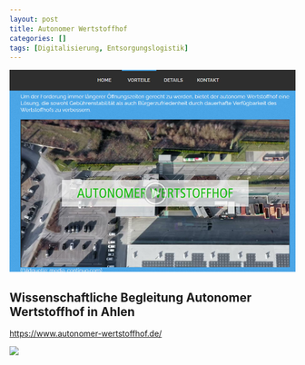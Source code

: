 ```yaml
---
layout: post
title: Autonomer Wertstoffhof
categories: []
tags: [Digitalisierung, Entsorgungslogistik]
--- 
```

![](../pics/20240119172105.png)

## Wissenschaftliche Begleitung Autonomer Wertstoffhof in Ahlen 

<https://www.autonomer-wertstoffhof.de/>


![](../pics/20240119172026_autonomerWertstoffhof.png)
